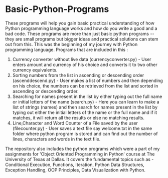 # Basic-Python-Programs
These programs will help you gain basic practical understanding of how Python programming language works and how do you write a good and a bad code. These programs are more than just basic python programs -- they are small programs but bigger ideas and practical solutions can stem out from this. This was the beginning of my journey with Python programming language.
Programs that are included in this :
1. Currency converter without live data (currencyconverter.py) - User enters amount and currency of his choice and converts it to two other currency equivalents.
2. Sorting numbers from the list in ascending or descending order (ascenddescend.py) - User makes a list of numbers and then depending on his choice, the numbers can be retrieved from the list and sorted in ascending or descending order.
3. Searching for names present in the list by either typing out the full name or initial letters of the name (search.py) - Here you can learn to make a list of strings (names) and then search for names present in the list by typing out either the initial letters of the name or the full name and if it matches, it will return all the results or else no matching results.
4. Line,Character and Word Counter of a File saved by the user (filecounter.py) - User saves a text file say welcome.txt in the same folder where python program is stored and can find out the number of lines, characters and words in the text file.

The repository also includes the python programs which were a part of my assignments for 'Object Oriented Programming in Python' course at The University of Texas at Dallas.
It covers the fundamental topics such as - Conditional Execution, Functions, Iteration, Python Data Structures, Exception Handling, OOP Principles, Data Visualization with Python.
